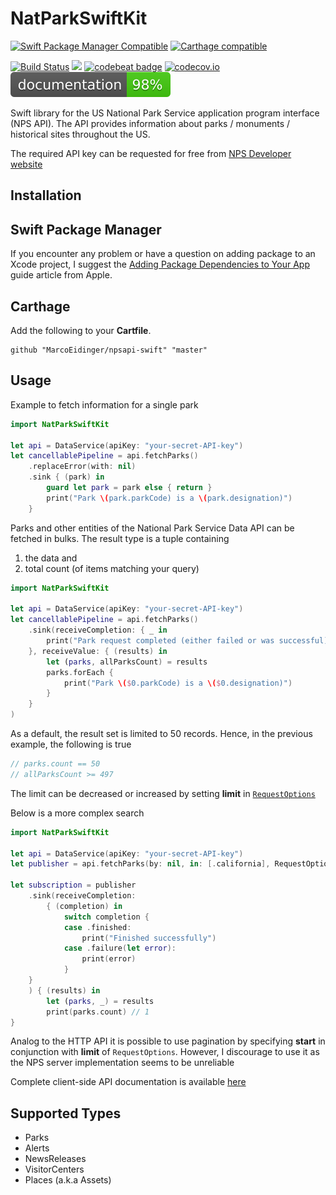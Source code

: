 # NatParkSwiftKit

[![Swift Package Manager Compatible](https://img.shields.io/badge/Swift%20Package%20Manager-compatible-brightgreen.svg)](https://img.shields.io/badge/Swift%20Package%20Manager-compatible-brightgreen.svg)
[![Carthage compatible](https://img.shields.io/badge/Carthage-compatible-4BC51D.svg?style=flat)](https://github.com/Carthage/Carthage)

[![Build Status](https://travis-ci.com/MarcoEidinger/npsapi-swift.svg?branch=master)](https://travis-ci.com/MarcoEidinger/npsapi-swift)
[![](https://img.shields.io/badge/Protected_by-Hound-a873d1.svg)](https://houndci.com)
[![codebeat badge](https://codebeat.co/badges/9694c6d7-c09f-4b9d-9a58-10ce2783cb69)](https://codebeat.co/projects/github-com-marcoeidinger-npsapi-swift-master)
[![codecov.io](https://codecov.io/gh/MarcoEidinger/npsapi-swift/branch/master/graphs/badge.svg)](https://codecov.io/gh/MarcoEidinger/npsapi-swift/branch/master)
[![documentation](https://raw.githubusercontent.com/MarcoEidinger/npsapi-swift/master/docs/badge.svg?sanitize=true)](https://marcoeidinger.github.io/npsapi-swift/)

Swift library for the US National Park Service application program interface (NPS API). The API provides information about parks / monuments / historical sites throughout the US.

The required API key can be requested for free from [NPS Developer website](https://www.nps.gov/subjects/developer/get-started.htm)

## Installation

## Swift Package Manager

If you encounter any problem or have a question on adding package to an Xcode project, I suggest the [Adding Package Dependencies to Your App](https://developer.apple.com/documentation/xcode/adding_package_dependencies_to_your_app) guide article from Apple.

## Carthage

Add the following to your **Cartfile**.

```
github "MarcoEidinger/npsapi-swift" "master"
```

## Usage

Example to fetch information for a single park

```swift
import NatParkSwiftKit

let api = DataService(apiKey: "your-secret-API-key")
let cancellablePipeline = api.fetchParks()
	.replaceError(with: nil)
    .sink { (park) in
		guard let park = park else { return }
		print("Park \(park.parkCode) is a \(park.designation)")
    }
```

Parks and other entities of the National Park Service Data API can be fetched in bulks. The result type is a tuple containing
1) the data and
2) total count (of items matching your query)

```swift
import NatParkSwiftKit

let api = DataService(apiKey: "your-secret-API-key")
let cancellablePipeline = api.fetchParks()
    .sink(receiveCompletion: { _ in
        print("Park request completed (either failed or was successful)")
    }, receiveValue: { (results) in
		let (parks, allParksCount) = results
        parks.forEach {
            print("Park \($0.parkCode) is a \($0.designation)")
        }
    }
)
```

As a default, the result set is limited to 50 records. Hence, in the previous example, the following is true

```swift
// parks.count == 50
// allParksCount >= 497
```

The limit can be decreased or increased by setting **limit** in [`RequestOptions`](https://marcoeidinger.github.io/npsapi-swift/Structs/RequestOptions.html)

Below is a more complex search

```swift
import NatParkSwiftKit

let api = DataService(apiKey: "your-secret-API-key")
let publisher = api.fetchParks(by: nil, in: [.california], RequestOptions.init(limit: 5, searchQuery: "Yosemite National Park", fields: [.images, .entranceFees, .entrancePasses]))

let subscription = publisher
    .sink(receiveCompletion:
        { (completion) in
            switch completion {
            case .finished:
                print("Finished successfully")
            case .failure(let error):
                print(error)
            }
    }
    ) { (results) in
		let (parks, _) = results
        print(parks.count) // 1
}
```

Analog to the HTTP API it is possible to use pagination by specifying **start** in conjunction with **limit** of `RequestOptions`. 
However, I discourage to use it as the NPS server implementation seems to be unreliable  

Complete client-side API documentation is available [here](https://marcoeidinger.github.io/npsapi-swift/)

## Supported Types

* Parks
* Alerts
* NewsReleases
* VisitorCenters
* Places (a.k.a Assets)
